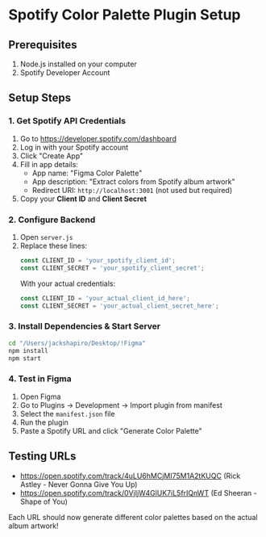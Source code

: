 # Spotify Color Palette Plugin Setup

## Prerequisites
1. Node.js installed on your computer
2. Spotify Developer Account

## Setup Steps

### 1. Get Spotify API Credentials
1. Go to https://developer.spotify.com/dashboard
2. Log in with your Spotify account
3. Click "Create App"
4. Fill in app details:
   - App name: "Figma Color Palette"
   - App description: "Extract colors from Spotify album artwork"
   - Redirect URI: `http://localhost:3001` (not used but required)
5. Copy your **Client ID** and **Client Secret**

### 2. Configure Backend
1. Open `server.js`
2. Replace these lines:
   ```javascript
   const CLIENT_ID = 'your_spotify_client_id';
   const CLIENT_SECRET = 'your_spotify_client_secret';
   ```
   With your actual credentials:
   ```javascript
   const CLIENT_ID = 'your_actual_client_id_here';
   const CLIENT_SECRET = 'your_actual_client_secret_here';
   ```

### 3. Install Dependencies & Start Server
```bash
cd "/Users/jackshapiro/Desktop/!Figma"
npm install
npm start
```

### 4. Test in Figma
1. Open Figma
2. Go to Plugins → Development → Import plugin from manifest
3. Select the `manifest.json` file
4. Run the plugin
5. Paste a Spotify URL and click "Generate Color Palette"

## Testing URLs
- https://open.spotify.com/track/4uLU6hMCjMI75M1A2tKUQC (Rick Astley - Never Gonna Give You Up)
- https://open.spotify.com/track/0VjIjW4GlUK7iL5frIQnWT (Ed Sheeran - Shape of You)

Each URL should now generate different color palettes based on the actual album artwork!